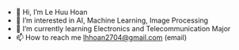 - 👋 Hi, I’m Le Huu Hoan
- 👀 I’m interested in AI, Machine Learning, Image Processing
- 🌱 I’m currently learning Electronics and Telecommunication Major
- 📫 How to reach me lhhoan2704@gmail.com (email)

<!---
Maxlee2704/Maxlee2704 is a ✨ special ✨ repository because its `README.md` (this file) appears on your GitHub profile.
You can click the Preview link to take a look at your changes.
--->
